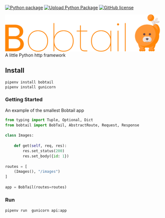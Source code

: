 [![Python package](https://github.com/joegasewicz/bobtail/actions/workflows/python-package.yml/badge.svg)](https://github.com/joegasewicz/bobtail/actions/workflows/python-package.yml)
[![Upload Python Package](https://github.com/joegasewicz/bobtail/actions/workflows/python-publish.yml/badge.svg)](https://github.com/joegasewicz/bobtail/actions/workflows/python-publish.yml)
[![GitHub license](https://img.shields.io/github/license/joegasewicz/bobtail)](https://github.com/joegasewicz/bobtail/blob/master/LICENSE.md)

[//]: # (![PyPI - Python Version]&#40;https://img.shields.io/pypi/pyversions/bobtail&#41;)

![Bobtail](bobtail.png?raw=true "Bobtail")
A little Python http framework


## Install
```
pipenv install bobtail
pipenv install gunicorn
```

### Getting Started
An example of the smallest Bobtail app
```python
from typing import Tuple, Optional, Dict
from bobtail import BobTail, AbstractRoute, Request, Response

class Images:

    def get(self, req, res):
        res.set_status(200)
        res.set_body({id: 1})

routes = [
    (Images(), "/images")
]

app = BobTail(routes=routes)

```

### Run
```
pipenv run  gunicorn api:app
```
